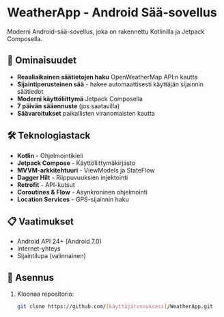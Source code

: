 # WeatherApp - Android Sää-sovellus

Moderni Android-sää-sovellus, joka on rakennettu Kotlinilla ja Jetpack Composella.

## 🌟 Ominaisuudet

- **Reaaliaikainen säätietojen haku** OpenWeatherMap API:n kautta
- **Sijaintiperusteinen sää** - hakee automaattisesti käyttäjän sijainnin säätiedot
- **Moderni käyttöliittymä** Jetpack Composella
- **7 päivän sääennuste** (jos saatavilla)
- **Säävaroitukset** paikallisten viranomaisten kautta

## 🛠️ Teknologiastack

- **Kotlin** - Ohjelmointikieli
- **Jetpack Compose** - Käyttöliittymäkirjasto
- **MVVM-arkkitehtuuri** - ViewModels ja StateFlow
- **Dagger Hilt** - Riippuvuuksien injektointi
- **Retrofit** - API-kutsut
- **Coroutines & Flow** - Asynkroninen ohjelmointi
- **Location Services** - GPS-sijainnin haku

## 📋 Vaatimukset

- Android API 24+ (Android 7.0)
- Internet-yhteys
- Sijaintilupa (valinnainen)

## 🚀 Asennus

1. Kloonaa repositorio:
   ```bash
   git clone https://github.com/[käyttäjätunnuksesi]/WeatherApp.git
